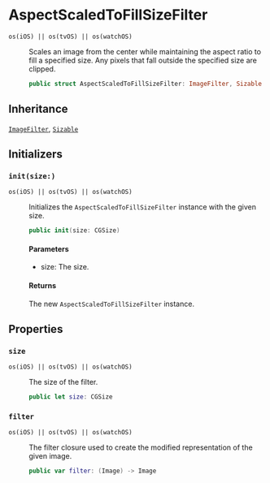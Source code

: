 # AspectScaledToFillSizeFilter

<dl>
<dt><code>os(iOS) || os(tvOS) || os(watchOS)</code></dt>
<dd>

Scales an image from the center while maintaining the aspect ratio to fill a specified size. Any pixels that fall
outside the specified size are clipped.

``` swift
public struct AspectScaledToFillSizeFilter: ImageFilter, Sizable 
```

</dd>
</dl>

## Inheritance

[`ImageFilter`](/ImageFilter), [`Sizable`](/Sizable)

## Initializers

### `init(size:)`

<dl>
<dt><code>os(iOS) || os(tvOS) || os(watchOS)</code></dt>
<dd>

Initializes the `AspectScaledToFillSizeFilter` instance with the given size.

``` swift
public init(size: CGSize) 
```

#### Parameters

  - size: The size.

#### Returns

The new `AspectScaledToFillSizeFilter` instance.

</dd>
</dl>

## Properties

### `size`

<dl>
<dt><code>os(iOS) || os(tvOS) || os(watchOS)</code></dt>
<dd>

The size of the filter.

``` swift
public let size: CGSize
```

</dd>
</dl>

### `filter`

<dl>
<dt><code>os(iOS) || os(tvOS) || os(watchOS)</code></dt>
<dd>

The filter closure used to create the modified representation of the given image.

``` swift
public var filter: (Image) -> Image 
```

</dd>
</dl>
